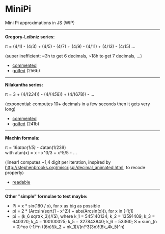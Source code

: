 MiniPi
==

Mini Pi approximations in JS (WIP)

---

**Gregory-Leibniz series:**

π = (4/1) - (4/3) + (4/5) - (4/7) + (4/9) - (4/11) + (4/13) - (4/15) ...

(super inefficient: ~3h to get 6 decimals, ~18h to get 7 decimals, ...)

- [commented](http://xem.github.io/miniPi/1.html)
- [golfed](http://xem.github.io/miniPi/1.min.html) (256b)

---

**Nilakantha series:**

π = 3 + (4/(2*3*4)) - (4/(4*5*6)) + (4/(6*7*8)) - ...

(exponential: computes 10+ decimals in a few seconds then it gets very long)

- [commented](http://xem.github.io/miniPi/2.html)
- [golfed](http://xem.github.io/miniPi/2.min.html) (241b)

---

**Machin formula:**

π = 16*atan(1/5) - 4*atan(1/239)<br>
with atan(x) = x - x^3/3 + x^5/5 - ...

(linear! computes ~1,4 digit per iteration, inspired by http://stephenbrooks.org/misc/jspi/decimal_animated.html, to recode properly)

- [readable](http://xem.github.io/miniPi/3.html)

---

**Other "simple" formulae to test maybe:**

- Pi = x * sin(180 / x), for x as big as possible
- pi = 2 * (Arcsin(sqrt(1 - x^2)) + abs(Arcsin(x))), for x in [-1;1]
- pi = (k_6 sqrt(k_3))/(S), where k_1 = 545140134; k_2 = 13591409; k_3 = 640320; k_4 = 100100025; k_5 = 327843840; k_6 = 53360; S = sum_(n = 0)^oo (-1)^n ((6n)!(k_2 + nk_1))/(n!^3(3n)!(8k_4k_5)^n)
